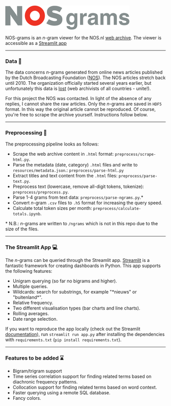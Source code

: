 ![alt text](https://github.com/rubenros1795/nos-grams/blob/main/logo.png?raw=true)


NOS-grams is an _n_-gram viewer for the NOS.nl [web archive](https://nos.nl/nieuws/archief). The viewer is accessible as a [Streamlit app](https://share.streamlit.io/rubenros1795/nos-grams/main/app.py)

-------------------------------------------------------------------------

### Data :file_folder:

The data concerns _n_-grams generated from online news articles published by the Dutch Broadcasting Foundation ([NOS](http://nos.nl)). The NOS articles stretch back until 2010. The organization officially started several years earlier, but unfortunately this data is [lost](https://www.nrc.nl/nieuws/2018/01/09/archief-nosnl-van-voor-2010-niet-meer-terug-te-vinden-a1587608) (web archivists of all countries - unite!). 

For this project the NOS was contacted. In light of the absence of any replies, I cannot share the raw articles. Only the _n_-grams are saved in ```HDF5``` format. In this way the original article cannot be reproduced. Of course, you're free to scrape the archive yourself. Instructions follow below.

----------------------------------------------------

### Preprocessing :wrench:

The preprocessing pipeline looks as follows:

* Scrape the web archive content in ```.html``` format: ```preprocess/scrape-html.py```.
* Parse the metadata (date, category) ```.html``` files and write to ```resources/metadata.json```.: ```preprocess/parse-html.py```
* Extract titles and text content from the ```.html``` files: ```preprocess/parse-text.py```.
* Preprocess text (lowercase, remove all-digit tokens, tokenize): ```preprocess/preprocess.py```.
* Parse 1-4 grams from text data: ```preprocess/parse-ngrams.py```.\*
* Convert _n_-gram ```.csv``` files to ```.h5``` format for increasing the query speed.
* Calculate total token sizes per month: ```preprocess/calculate-totals.ipynb```.

\* N.B.: _n_-grams are written to ```/ngrams``` which is not in this repo due to the size of the files.

---------------------------------------

### The Streamlit App :computer:

The _n_-grams can be queried through the Streamlit app. [Streamlit](https://streamlit.io/) is a fantastic framework for creating dashboards in Python. This app supports the following features:

* Unigram querying (so far no bigrams and higher).
* Multiple queries.
* Wildcards: search for substrings, for example "\*nieuws" or "buitenland\*".
* Relative frequency.
* Two different visualisation types (bar charts and line charts).
* Rolling averages.
* Date range selection.

If you want to reproduce the app locally (check out the Streamlit [documentation](https://docs.streamlit.io/en/stable/api.html)), run ```streamlit run app.py``` after installing the dependencies with ```requirements.txt``` (```pip install requirements.txt```).

---------------------------------------

### Features to be added :hourglass:
* Bigram/trigram support
* Time series correlation support for finding related terms based on diachronic frequency patterns.
* Collocation support for finding related terms based on word context.
* Faster querying using a remote SQL database.
* Fancy colors.